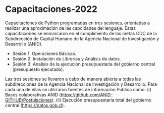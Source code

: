 # Capacitaciones-2022

Capacitaciones de Python programadas en tres sesiones, orientadas a realizar una aproximación de las capcidades del lenguaje. Estas capacitaciones se enmarcaron en el cumplimiento de las metas CDC de la Subdirección de Capital Humano de la Agencia Nacional de Investigación y Desarrollo (ANID).

- Sesión 1: Operaciones Básicas.
- Sesión 2: Instalación de Librerías y Análisis de datos.
- Sesión 3: Analisis de la ejecución presupuestaria del gobierno central (presupuesto ejecutado).

Las tres sesiones se llevaron a cabo de manera abierta a todas las subdirecciones de la Agencia Nacional de Investigación y Desarrollo. Para cada una de ellas se utilizaron fuentes de información Publica como: (i) Bases colaborativas ANID (https://github.com/ANID-GITHUB/Postulaciones); (ii) Ejecución presupuestaria total del gobierno central (https://datos.gob.cl).
